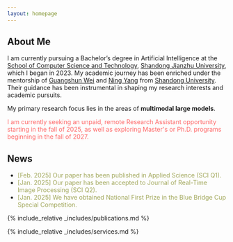 ```yaml
---
layout: homepage
---
```


## About Me

I am currently pursuing a Bachelor’s degree in Artificial Intelligence at the [School of Computer Science and Technology](https://www.sdjzu.edu.cn/jsjkx/index.htm), [Shandong Jianzhu University](https://www.sdjzu.edu.cn/), which I began in 2023. My academic journey has been enriched under the mentorship of [Guangshun Wei](https://faculty.sdu.edu.cn/weiguangshun/zh_CN/index.htm) and [Ning Yang](https://www.sdjzu.edu.cn/jsjkx/info/1024/4575.htm) from [Shandong University](https://www.sdu.edu.cn/index.htm). Their guidance has been instrumental in shaping my research interests and academic pursuits.

My primary research focus lies in the areas of **multimodal large models**.

<span style="color:#FF6666">I am currently seeking an unpaid, remote Research Assistant opportunity starting in the fall of 2025, as well as exploring Master's or Ph.D. programs beginning in the fall of 2027.</span>

## News

- <span style="color:#a1a75a">[Feb. 2025] Our paper has been published in Applied Science (SCI Q1).</span>
- <span style="color:#a1a75a">[Jan. 2025] Our paper has been accepted to Journal of Real-Time Image Processing (SCI Q2).</span>
- <span style="color:#a1a75a">[Jan. 2025] We have obtained National First Prize in the Blue Bridge Cup Special Competition.</span>


{% include_relative _includes/publications.md %}

{% include_relative _includes/services.md %}
